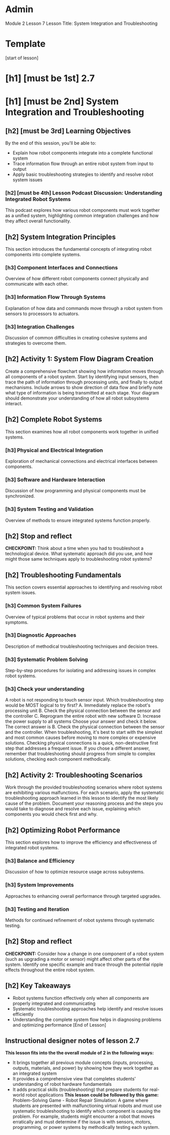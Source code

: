 
# Admin
Module 2
Lesson 7
Lesson Title: System Integration and Troubleshooting
# Template
[start of lesson]
# [h1] [must be 1st] 2.7
# [h1] [must be 2nd] System Integration and Troubleshooting
## [h2] [must be 3rd] Learning Objectives
By the end of this session, you'll be able to:
- Explain how robot components integrate into a complete functional system
- Trace information flow through an entire robot system from input to output
- Apply basic troubleshooting strategies to identify and resolve robot system issues
### [h2] [must be 4th] Lesson Podcast Discussion: Understanding Integrated Robot Systems
This podcast explores how various robot components must work together as a unified system, highlighting common integration challenges and how they affect overall functionality.
## [h2] System Integration Principles
This section introduces the fundamental concepts of integrating robot components into complete systems.
### [h3] Component Interfaces and Connections
Overview of how different robot components connect physically and communicate with each other.
### [h3] Information Flow Through Systems
Explanation of how data and commands move through a robot system from sensors to processors to actuators.
### [h3] Integration Challenges
Discussion of common difficulties in creating cohesive systems and strategies to overcome them.
## [h2] **Activity 1: System Flow Diagram Creation**
Create a comprehensive flowchart showing how information moves through all components of a robot system. Start by identifying input sensors, then trace the path of information through processing units, and finally to output mechanisms. Include arrows to show direction of data flow and briefly note what type of information is being transmitted at each stage. Your diagram should demonstrate your understanding of how all robot subsystems interact.
## [h2] Complete Robot Systems
This section examines how all robot components work together in unified systems.
### [h3] Physical and Electrical Integration
Exploration of mechanical connections and electrical interfaces between components.
### [h3] Software and Hardware Interaction
Discussion of how programming and physical components must be synchronized.
### [h3] System Testing and Validation
Overview of methods to ensure integrated systems function properly.
## [h2] Stop and reflect

**CHECKPOINT:** Think about a time when you had to troubleshoot a technological device. What systematic approach did you use, and how might those same techniques apply to troubleshooting robot systems?

## [h2] Troubleshooting Fundamentals
This section covers essential approaches to identifying and resolving robot system issues.
### [h3] Common System Failures
Overview of typical problems that occur in robot systems and their symptoms.
### [h3] Diagnostic Approaches
Description of methodical troubleshooting techniques and decision trees.
### [h3] Systematic Problem Solving
Step-by-step procedures for isolating and addressing issues in complex robot systems.
### **[h3] Check your understanding**
A robot is not responding to touch sensor input. Which troubleshooting step would be MOST logical to try first?
A. Immediately replace the robot's processing unit
B. Check the physical connection between the sensor and the controller
C. Reprogram the entire robot with new software
D. Increase the power supply to all systems
Choose your answer and check it below.
The correct answer is B. Check the physical connection between the sensor and the controller. When troubleshooting, it's best to start with the simplest and most common causes before moving to more complex or expensive solutions. Checking physical connections is a quick, non-destructive first step that addresses a frequent issue. If you chose a different answer, remember that troubleshooting should progress from simple to complex solutions, checking each component methodically.
## [h2] **Activity 2: Troubleshooting Scenarios**
Work through the provided troubleshooting scenarios where robot systems are exhibiting various malfunctions. For each scenario, apply the systematic troubleshooting approach learned in this lesson to identify the most likely cause of the problem. Document your reasoning process and the steps you would take to diagnose and resolve each issue, explaining which components you would check first and why.
## [h2] Optimizing Robot Performance
This section explores how to improve the efficiency and effectiveness of integrated robot systems.
### [h3] Balance and Efficiency
Discussion of how to optimize resource usage across subsystems.
### [h3] System Improvements
Approaches to enhancing overall performance through targeted upgrades.
### [h3] Testing and Iteration
Methods for continued refinement of robot systems through systematic testing.
## [h2] Stop and reflect

**CHECKPOINT:** Consider how a change in one component of a robot system (such as upgrading a motor or sensor) might affect other parts of the system. Identify one specific example and trace through the potential ripple effects throughout the entire robot system.

## [h2] Key Takeaways
- Robot systems function effectively only when all components are properly integrated and communicating
- Systematic troubleshooting approaches help identify and resolve issues efficiently
- Understanding the complete system flow helps in diagnosing problems and optimizing performance
[End of Lesson]
## Instructional designer notes of lesson 2.7
**This lesson fits into the the overall module of 2 in the following ways:**
- It brings together all previous module concepts (inputs, processing, outputs, materials, and power) by showing how they work together as an integrated system
- It provides a comprehensive view that completes students' understanding of robot hardware fundamentals
- It adds practical skills (troubleshooting) that prepare students for real-world robot applications
**This lesson could be followed by this game:**
Problem-Solving Game - Robot Repair Simulation: A game where students are presented with malfunctioning virtual robots and must use systematic troubleshooting to identify which component is causing the problem. For example, students might encounter a robot that moves erratically and must determine if the issue is with sensors, motors, programming, or power systems by methodically testing each system.
